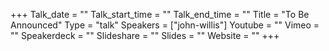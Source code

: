 +++
Talk_date = ""
Talk_start_time = ""
Talk_end_time = ""
Title = "To Be Announced"
Type = "talk"
Speakers = ["john-willis"]
Youtube = ""
Vimeo = ""
Speakerdeck = ""
Slideshare = ""
Slides = ""
Website = ""
+++